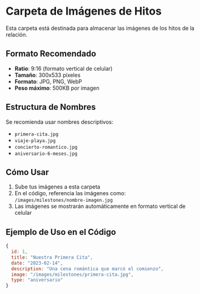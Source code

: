 # Carpeta de Imágenes de Hitos

Esta carpeta está destinada para almacenar las imágenes de los hitos de la relación.

## Formato Recomendado

- **Ratio**: 9:16 (formato vertical de celular)
- **Tamaño**: 300x533 píxeles
- **Formato**: JPG, PNG, WebP
- **Peso máximo**: 500KB por imagen

## Estructura de Nombres

Se recomienda usar nombres descriptivos:
- `primera-cita.jpg`
- `viaje-playa.jpg`
- `concierto-romantico.jpg`
- `aniversario-6-meses.jpg`

## Cómo Usar

1. Sube tus imágenes a esta carpeta
2. En el código, referencia las imágenes como: `/images/milestones/nombre-imagen.jpg`
3. Las imágenes se mostrarán automáticamente en formato vertical de celular

## Ejemplo de Uso en el Código

```javascript
{
  id: 1,
  title: "Nuestra Primera Cita",
  date: "2023-02-14",
  description: "Una cena romántica que marcó el comienzo",
  image: "/images/milestones/primera-cita.jpg",
  type: "aniversario"
}
```
